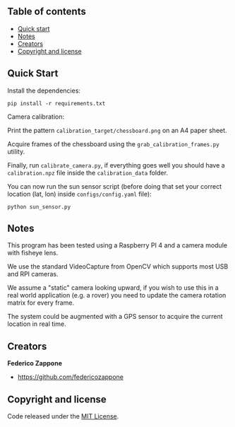 ## Table of contents

- [Quick start](#quick-start)
- [Notes](#notes)
- [Creators](#creators)
- [Copyright and license](#copyright-and-license)

## Quick Start

Install the dependencies:

```
pip install -r requirements.txt
```

Camera calibration:

Print the pattern ```calibration_target/chessboard.png``` on an A4 paper sheet.

Acquire frames of the chessboard using the ```grab_calibration_frames.py``` utility.

Finally, run ```calibrate_camera.py```, if everything goes well you should have a ```calibration.npz``` file inside the ```calibration_data``` folder.

You can now run the sun sensor script (before doing that set your correct location (lat, lon) inside ```configs/config.yaml``` file):

```
python sun_sensor.py
```

## Notes

This program has been tested using a Raspberry PI 4 and a camera module with fisheye lens.

We use the standard VideoCapture from OpenCV which supports most USB and RPI cameras.

We assume a "static" camera looking upward, if you wish to use this in a real world application (e.g. a rover) you need to update the camera rotation matrix for every frame.

The system could be augmented with a GPS sensor to acquire the current location in real time.

## Creators

**Federico Zappone**

- <https://github.com/federicozappone>

## Copyright and license

Code released under the [MIT License](https://github.com/federicozappone/sun_sensor_heading_estimation/LICENSE.md).
